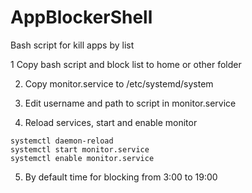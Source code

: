 # AppBlockerShell
Bash script for kill apps by list

1 Copy bash script and block list to home or other folder

2. Copy monitor.service to /etc/systemd/system

3. Edit username and path to script in monitor.service

4. Reload services, start and enable monitor

```
systemctl daemon-reload
systemctl start monitor.service
systemctl enable monitor.service
```

5. By default time for blocking from 3:00 to 19:00